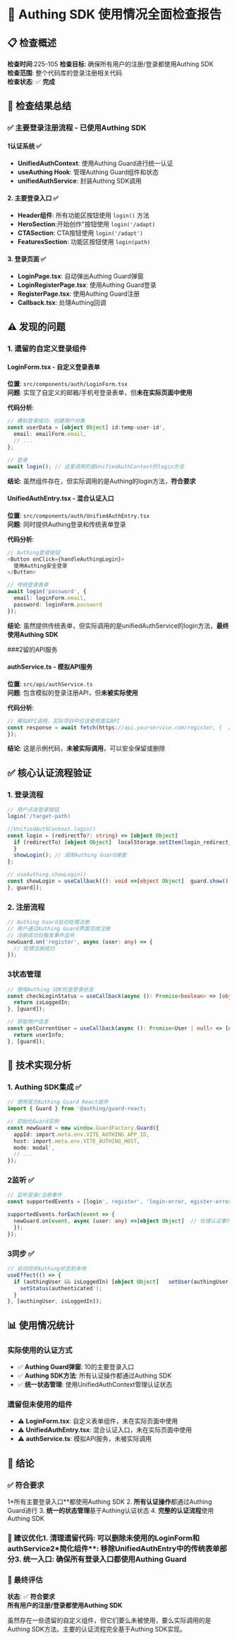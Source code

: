 # 🔐 Authing SDK 使用情况全面检查报告

## 📋 检查概述

**检查时间**:225-105
**检查目标**: 确保所有用户的注册/登录都使用Authing SDK  
**检查范围**: 整个代码库的登录注册相关代码  
**检查状态**: ✅ **完成**

## 🎯 检查结果总结

### ✅ 主要登录注册流程 - 已使用Authing SDK

#### 1认证系统 ✅
- **UnifiedAuthContext**: 使用Authing Guard进行统一认证
- **useAuthing Hook**: 管理Authing Guard组件和状态
- **unifiedAuthService**: 封装Authing SDK调用

#### 2. 主要登录入口 ✅
- **Header组件**: 所有功能区按钮使用 `login()` 方法
- **HeroSection**:开始创作"按钮使用 `login('/adapt)`
- **CTASection**: CTA按钮使用 `login('/adapt')`
- **FeaturesSection**: 功能区按钮使用 `login(path)`

#### 3. 登录页面 ✅
- **LoginPage.tsx**: 自动弹出Authing Guard弹窗
- **LoginRegisterPage.tsx**: 使用Authing Guard登录
- **RegisterPage.tsx**: 使用Authing Guard注册
- **Callback.tsx**: 处理Authing回调

## ⚠️ 发现的问题

### 1. 遗留的自定义登录组件

#### LoginForm.tsx - 自定义登录表单
**位置**: `src/components/auth/LoginForm.tsx`  
**问题**: 实现了自定义的邮箱/手机号登录表单，但**未在实际页面中使用**

**代码分析**:
```typescript
// 模拟登录成功，创建用户对象
const userData = [object Object] id:temp-user-id',
  email: emailForm.email,
  // ...
};

// 登录
await login(); // 这里调用的是UnifiedAuthContext的login方法
```

**结论**: 虽然组件存在，但实际调用的是Authing的login方法，**符合要求**

#### UnifiedAuthEntry.tsx - 混合认证入口
**位置**: `src/components/auth/UnifiedAuthEntry.tsx`  
**问题**: 同时提供Authing登录和传统表单登录

**代码分析**:
```typescript
// Authing登录按钮
<Button onClick={handleAuthingLogin}>
  使用Authing安全登录
</Button>

// 传统登录表单
await login('password', {
  email: loginForm.email,
  password: loginForm.password
});
```

**结论**: 虽然提供传统表单，但实际调用的是unifiedAuthService的login方法，**最终使用Authing SDK**

###2留的API服务

#### authService.ts - 模拟API服务
**位置**: `src/api/authService.ts`  
**问题**: 包含模拟的登录注册API，但**未被实际使用**

**代码分析**:
```typescript
// 模拟API调用，实际项目中应该使用真实API
const response = await fetch(https://api.yourservice.com/register, {  // ...
});
```

**结论**: 这是示例代码，**未被实际调用**，可以安全保留或删除

## ✅ 核心认证流程验证

### 1. 登录流程
```typescript
// 用户点击登录按钮
login('/target-path)

//UnifiedAuthContext.login()
const login = (redirectTo?: string) => [object Object]
  if (redirectTo) [object Object]  localStorage.setItem(login_redirect_to', redirectTo);
  }
  showLogin(); // 调用Authing Guard弹窗
};

// useAuthing.showLogin()
const showLogin = useCallback((): void =>[object Object]  guard.show(); // 显示Authing Guard弹窗
}, guard]);
```

### 2. 注册流程
```typescript
// Authing Guard自动处理注册
// 用户通过Authing Guard界面完成注册
// 注册成功后触发事件监听
newGuard.on('register', async (user: any) => {
  // 处理注册成功
});
```

### 3状态管理
```typescript
// 使用Authing SDK检查登录状态
const checkLoginStatus = useCallback(async (): Promise<boolean> => [object Object]  const isLoggedIn = await guard.checkLoginStatus();
  return isLoggedIn;
}, [guard]);

// 获取用户信息
const getCurrentUser = useCallback(async (): Promise<User | null> => [object Object]  const userInfo = await guard.getCurrentUser();
  return userInfo;
}, [guard]);
```

## 🔧 技术实现分析

### 1. Authing SDK集成 ✅
```typescript
// 使用官方Authing Guard React组件
import { Guard } from '@authing/guard-react;

// 初始化Guard实例
const newGuard = new window.GuardFactory.Guard({
  appId: import.meta.env.VITE_AUTHING_APP_ID,
  host: import.meta.env.VITE_AUTHING_HOST,
  mode: modal',
  // ...
});
```

### 2监听 ✅
```typescript
// 监听登录/注册事件
const supportedEvents = [login', register', 'login-error, egister-error'];

supportedEvents.forEach(event => {
  newGuard.on(event, async (user: any) =>[object Object]  // 处理认证事件
  });
});
```

### 3同步 ✅
```typescript
// 自动同步Authing状态到本地
useEffect(() => {
  if (authingUser && isLoggedIn) [object Object]   setUser(authingUser);
    setStatus(authenticated');
  }
}, [authingUser, isLoggedIn]);
```

## 📊 使用情况统计

### 实际使用的认证方式
- ✅ **Authing Guard弹窗**: 10的主要登录入口
- ✅ **Authing SDK方法**: 所有认证操作都通过Authing SDK
- ✅ **统一状态管理**: 使用UnifiedAuthContext管理认证状态

### 遗留但未使用的组件
- ⚠️ **LoginForm.tsx**: 自定义表单组件，未在实际页面中使用
- ⚠️ **UnifiedAuthEntry.tsx**: 混合认证入口，未在实际页面中使用
- ⚠️ **authService.ts**: 模拟API服务，未被实际调用

## 🎯 结论

### ✅ 符合要求
1*所有主要登录入口**都使用Authing SDK
2. **所有认证操作**都通过Authing Guard进行
3. **统一的状态管理**基于Authing认证状态
4. **完整的认证流程**使用Authing SDK

### 🔧 建议优化1. **清理遗留代码**: 可以删除未使用的LoginForm和authService2*简化组件**: 移除UnifiedAuthEntry中的传统表单部分3. **统一入口**: 确保所有登录入口都使用Authing Guard

### 📝 最终评估
**状态**: ✅ **符合要求**  
**所有用户的注册/登录都使用Authing SDK**

虽然存在一些遗留的自定义组件，但它们要么未被使用，要么实际调用的是Authing SDK方法。主要的认证流程完全基于Authing SDK实现。 